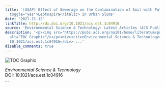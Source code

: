 ```yaml
---
title: '[ASAP] Effect of Sewerage on the Contamination of Soil with Pathogenic <italic
  toggle="yes">Leptospira</italic> in Urban Slums'
date: '2021-11-12'
linkTitle: http://dx.doi.org/10.1021/acs.est.1c04916
source: 'Environmental Science & Technology: Latest Articles (ACS Publications)'
description: '<p><img src="https://pubs.acs.org/na101/home/literatum/publisher/achs/journals/content/esthag/0/esthag.ahead-of-print/acs.est.1c04916/20211112/images/medium/es1c04916_0003.gif"
  alt="TOC Graphic"/></p><div><cite>Environmental Science & Technology</cite></div><div>DOI:
  10.1021/acs.est.1c04916</div> ...'
disable_comments: true
---
```

<p><img src="https://pubs.acs.org/na101/home/literatum/publisher/achs/journals/content/esthag/0/esthag.ahead-of-print/acs.est.1c04916/20211112/images/medium/es1c04916_0003.gif" alt="TOC Graphic"/></p><div><cite>Environmental Science & Technology</cite></div><div>DOI: 10.1021/acs.est.1c04916</div> ...